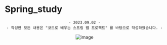 # Spring_study

  <div align="center">
    
    - 2023.09.02 -
    - 작성한 모든 내용은 "코드로 배우는 스프링 웹 프로젝트" 를 바탕으로 작성하였습니다. -
![image](https://github.com/rlajm1203/Spring_study/assets/71818636/d9c72733-5646-4d69-83ab-aa4190b28736)

  </div>
